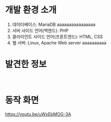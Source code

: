 # 개발 환경 소개
1. 데이터베이스: MariaDB
aaaaaaaaaaaaaaaa
2. 서버 사이드 언어(백엔드): PHP
3. 클라이언트 사이드 언어(프론트엔드): HTML, CSS
4. 웹 서버: Linux, Apache Web server
aaaaaaaaaa
　
　
 　
# 발견한 정보


　
　
 
# 동작 화면
https://youtu.be/uWxEbMOG-3A
